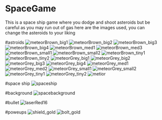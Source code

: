 # SpaceGame
This is a space ship game where you dodge and shoot asteroids but be careful as you may run out of gas
here are the images used, you can change the asteroids to your liking 

#astroids
![meteorBrown_big1](https://user-images.githubusercontent.com/89473193/166175150-80f43b1c-88c1-4aef-a18c-3f91bfe13a22.png)
![meteorBrown_big2](https://user-images.githubusercontent.com/89473193/166175158-a80229f1-5767-45cd-9ecd-54cc5f0a21a7.png)
![meteorBrown_big3](https://user-images.githubusercontent.com/89473193/166175160-bb799b55-5061-48f5-a424-de2553ba654b.png)
![meteorBrown_big4](https://user-images.githubusercontent.com/89473193/166175164-b6018f07-950d-4c5b-b12e-3618325dfc56.png)
![meteorBrown_med1](https://user-images.githubusercontent.com/89473193/166175169-1881f499-fed9-47a9-8572-3d23da5a5b29.png)
![meteorBrown_med3](https://user-images.githubusercontent.com/89473193/166175172-6d89fb01-ef34-49ca-8870-cb7af1c70f28.png)
![meteorBrown_small1](https://user-images.githubusercontent.com/89473193/166175175-d7b81cd5-e3dd-41aa-82c7-dc688f52595c.png)
![meteorBrown_small2](https://user-images.githubusercontent.com/89473193/166175181-b42755b0-6669-45b9-b0be-88f2e583656a.png)
![meteorBrown_tiny1](https://user-images.githubusercontent.com/89473193/166175183-02672b44-80e6-46a6-8db0-8023b7bf7710.png)
![meteorBrown_tiny2](https://user-images.githubusercontent.com/89473193/166175188-5915a000-9079-4a57-9cf0-fe1ff4993a15.png)
![meteorGrey_big1](https://user-images.githubusercontent.com/89473193/166175193-d938b50c-9454-4d64-b58e-f4824c9d7cdc.png)
![meteorGrey_big2](https://user-images.githubusercontent.com/89473193/166175197-1ef86e14-dafe-4f69-a43a-ae29b234a24c.png)
![meteorGrey_big3](https://user-images.githubusercontent.com/89473193/166175201-01178f4f-18b8-4c1d-9dd2-20842c3cd9f3.png)
![meteorGrey_big4](https://user-images.githubusercontent.com/89473193/166175202-1bd64a9a-30c3-4d47-8f69-bf4e497b4213.png)
![meteorGrey_med1](https://user-images.githubusercontent.com/89473193/166175208-1f2bd8a7-d8ab-4a41-81a2-e63483dbe953.png)
![meteorGrey_med2](https://user-images.githubusercontent.com/89473193/166175215-52147e0f-5d20-4aeb-95d8-c5f58bdc1346.png)
![meteorGrey_small1](https://user-images.githubusercontent.com/89473193/166175219-0d2f123e-afe7-4318-9678-a6650b3a2bed.png)
![meteorGrey_small2](https://user-images.githubusercontent.com/89473193/166175224-4213dffd-1376-4b58-a524-3c8905ec9801.png)
![meteorGrey_tiny1](https://user-images.githubusercontent.com/89473193/166175230-c273d1b8-98fb-4fe3-80d6-0e1fe66f2fa9.png)
![meteorGrey_tiny2](https://user-images.githubusercontent.com/89473193/166175234-387d38f9-ba0d-484e-8659-2b3528ee6811.png)
![metior](https://user-images.githubusercontent.com/89473193/166175238-94585f62-d39d-415f-88d7-87846827d357.png)

#space ship
![spaceship](https://user-images.githubusercontent.com/89473193/166175262-49290978-275c-4e7d-97ef-2e66340385b7.png)

#background
![spacebackground](https://user-images.githubusercontent.com/89473193/166175274-72b6c9e5-1b4b-4f5d-a200-71ad3fdfad5b.png)

#bullet
![laserRed16](https://user-images.githubusercontent.com/89473193/166175288-158d519b-ffbc-44af-adbe-d0fd4c55f7c6.png)

#poweups
![shield_gold](https://user-images.githubusercontent.com/89473193/166175311-27dbcbb7-ae94-4cff-ad79-5f7559958ac9.png)
![bolt_gold](https://user-images.githubusercontent.com/89473193/166175315-2e71b01f-7c15-43e6-9404-e0b286287d27.png)





